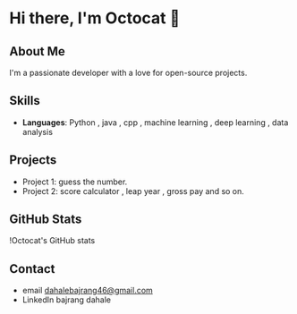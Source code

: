 # Hi there, I'm Octocat 👋

## About Me
I'm a passionate developer with a love for open-source projects.

## Skills
- **Languages**:  Python , java , cpp , machine learning , deep learning , data analysis 

## Projects
- Project 1: guess the number.
- Project 2: score calculator , leap year , gross pay  and so on.

## GitHub Stats
!Octocat's GitHub stats

## Contact
- email dahalebajrang46@gmail.com 
- LinkedIn bajrang dahale
